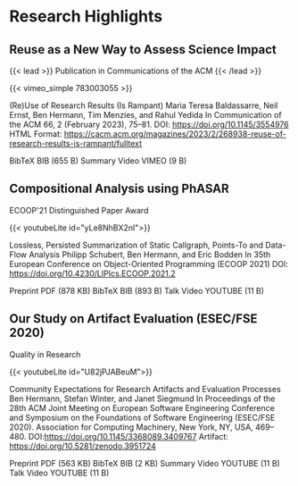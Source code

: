 # Research Highlights 

## Reuse as a New Way to Assess Science Impact
{{< lead >}}
Publication in Communications of the ACM
{{< /lead >}}

{{< vimeo_simple 783003055 >}}

(Re)Use of Research Results (Is Rampant)
Maria Teresa Baldassarre, Neil Ernst, Ben Hermann, Tim Menzies, and Rahul Yedida
In Communication of the ACM 66, 2 (February 2023), 75–81.
DOI: https://doi.org/10.1145/3554976
HTML Format: https://cacm.acm.org/magazines/2023/2/268938-reuse-of-research-results-is-rampant/fulltext

 BibTeX BIB (655 B)
 Summary Video VIMEO (9 B)

## Compositional Analysis using PhASAR

ECOOP'21 Distinguished Paper Award

{{< youtubeLite id="yLe8NhBX2nI">}}

Lossless, Persisted Summarization of Static Callgraph, Points-To and Data-Flow Analysis
Philipp Schubert, Ben Hermann, and Eric Bodden
In 35th European Conference on Object-Oriented Programming (ECOOP 2021)
DOI: https://doi.org/10.4230/LIPIcs.ECOOP.2021.2

 Preprint PDF (878 KB)
 BibTeX BIB (893 B)
 Talk Video YOUTUBE (11 B)

## Our Study on Artifact Evaluation (ESEC/FSE 2020)
Quality in Research

{{< youtubeLite id="U82jPJABeuM">}}

Community Expectations for Research Artifacts and Evaluation Processes
Ben Hermann, Stefan Winter, and Janet Siegmund
In Proceedings of the 28th ACM Joint Meeting on European Software Engineering Conference and Symposium on the Foundations of Software Engineering (ESEC/FSE 2020).
Association for Computing Machinery, New York, NY, USA, 469–480.
DOI:https://doi.org/10.1145/3368089.3409767
Artifact:  https://doi.org/10.5281/zenodo.3951724

 Preprint PDF (563 KB)
 BibTeX BIB (2 KB)
 Summary Video YOUTUBE (11 B)
 Talk Video YOUTUBE (11 B)